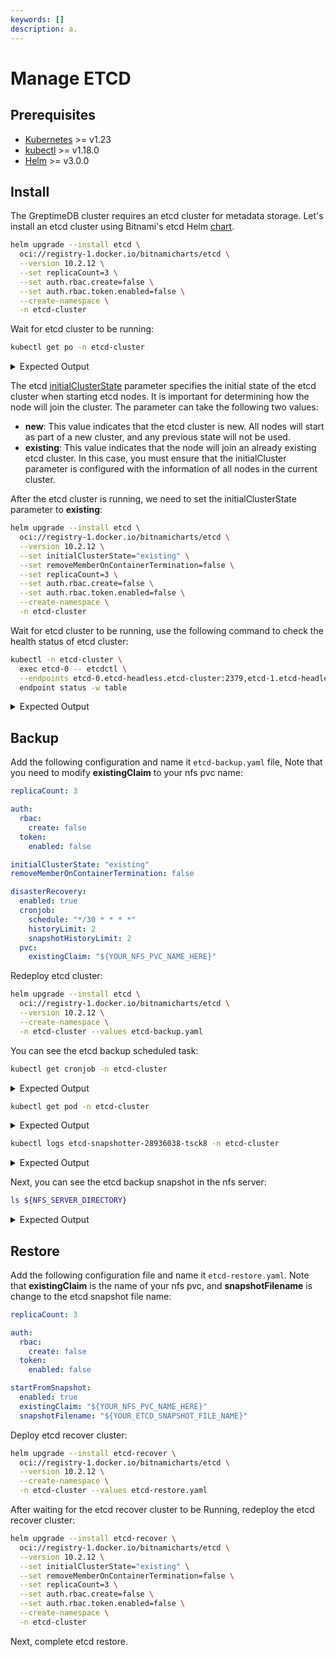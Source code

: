 ```yaml
---
keywords: []
description: a.
---
```


# Manage ETCD

## Prerequisites

- [Kubernetes](https://kubernetes.io/docs/setup/) >= v1.23
- [kubectl](https://kubernetes.io/docs/tasks/tools/install-kubectl/) >= v1.18.0
- [Helm](https://helm.sh/docs/intro/install/) >= v3.0.0

## Install

The GreptimeDB cluster requires an etcd cluster for metadata storage. Let's install an etcd cluster using Bitnami's etcd Helm [chart](https://github.com/bitnami/charts/tree/main/bitnami/etcd).

```bash
helm upgrade --install etcd \
  oci://registry-1.docker.io/bitnamicharts/etcd \
  --version 10.2.12 \
  --set replicaCount=3 \
  --set auth.rbac.create=false \
  --set auth.rbac.token.enabled=false \
  --create-namespace \
  -n etcd-cluster
```

Wait for etcd cluster to be running:

```bash
kubectl get po -n etcd-cluster
```

<details>
  <summary>Expected Output</summary>
```bash
NAME     READY   STATUS    RESTARTS   AGE
etcd-0   1/1     Running   0          64s
etcd-1   1/1     Running   0          65s
etcd-2   1/1     Running   0          72s
```
</details>

The etcd [initialClusterState](https://etcd.io/docs/v3.5/op-guide/configuration/) parameter specifies the initial state of the etcd cluster when starting etcd nodes. It is important for determining how the node will join the cluster. The parameter can take the following two values:

- **new**: This value indicates that the etcd cluster is new. All nodes will start as part of a new cluster, and any previous state will not be used.
- **existing**: This value indicates that the node will join an already existing etcd cluster. In this case, you must ensure that the initialCluster parameter is configured with the information of all nodes in the current cluster.

After the etcd cluster is running, we need to set the initialClusterState parameter to **existing**:

```bash
helm upgrade --install etcd \
  oci://registry-1.docker.io/bitnamicharts/etcd \
  --version 10.2.12 \
  --set initialClusterState="existing" \
  --set removeMemberOnContainerTermination=false \
  --set replicaCount=3 \
  --set auth.rbac.create=false \
  --set auth.rbac.token.enabled=false \
  --create-namespace \
  -n etcd-cluster
```

Wait for etcd cluster to be running, use the following command to check the health status of etcd cluster:

```bash
kubectl -n etcd-cluster \
  exec etcd-0 -- etcdctl \
  --endpoints etcd-0.etcd-headless.etcd-cluster:2379,etcd-1.etcd-headless.etcd-cluster:2379,etcd-2.etcd-headless.etcd-cluster:2379 \
  endpoint status -w table
```

<details>
  <summary>Expected Output</summary>
```bash
+----------------------------------------+------------------+---------+---------+-----------+------------+-----------+------------+--------------------+--------+
|                ENDPOINT                |        ID        | VERSION | DB SIZE | IS LEADER | IS LEARNER | RAFT TERM | RAFT INDEX | RAFT APPLIED INDEX | ERRORS |
+----------------------------------------+------------------+---------+---------+-----------+------------+-----------+------------+--------------------+--------+
| etcd-0.etcd-headless.etcd-cluster:2379 | 680910587385ae31 |  3.5.15 |   20 kB |     false |      false |         4 |      73991 |              73991 |        |
| etcd-1.etcd-headless.etcd-cluster:2379 | d6980d56f5e3d817 |  3.5.15 |   20 kB |     false |      false |         4 |      73991 |              73991 |        |
| etcd-2.etcd-headless.etcd-cluster:2379 | 12664fc67659db0a |  3.5.15 |   20 kB |      true |      false |         4 |      73991 |              73991 |        |
+----------------------------------------+------------------+---------+---------+-----------+------------+-----------+------------+--------------------+--------+
```
</details>

## Backup

Add the following configuration and name it `etcd-backup.yaml` file, Note that you need to modify **existingClaim** to your nfs pvc name:

```yaml
replicaCount: 3

auth:
  rbac:
    create: false
  token:
    enabled: false

initialClusterState: "existing"
removeMemberOnContainerTermination: false

disasterRecovery:
  enabled: true
  cronjob:
    schedule: "*/30 * * * *"
    historyLimit: 2
    snapshotHistoryLimit: 2
  pvc:
    existingClaim: "${YOUR_NFS_PVC_NAME_HERE}"
```

Redeploy etcd cluster:

```bash
helm upgrade --install etcd \
  oci://registry-1.docker.io/bitnamicharts/etcd \
  --version 10.2.12 \
  --create-namespace \
  -n etcd-cluster --values etcd-backup.yaml
```

You can see the etcd backup scheduled task:

```bash
kubectl get cronjob -n etcd-cluster
```

<details>
  <summary>Expected Output</summary>
```bash
NAME               SCHEDULE      TIMEZONE   SUSPEND   ACTIVE   LAST SCHEDULE   AGE
etcd-snapshotter   */30 * * * *   <none>    False     0        <none>          36s
```
</details>

```bash
kubectl get pod -n etcd-cluster
```

<details>
  <summary>Expected Output</summary>
```bash
NAME                              READY   STATUS      RESTARTS   AGE
etcd-0                            1/1     Running     0          35m
etcd-1                            1/1     Running     0          36m
etcd-2                            0/1     Running     0          6m28s
etcd-snapshotter-28936038-tsck8   0/1     Completed   0          4m49s
```
</details>

```bash
kubectl logs etcd-snapshotter-28936038-tsck8 -n etcd-cluster
```

<details>
  <summary>Expected Output</summary>
```log
etcd-0.etcd-headless.etcd-cluster.svc.cluster.local:2379 is healthy: successfully committed proposal: took = 2.698457ms
etcd 11:18:07.47 INFO  ==> Snapshotting the keyspace
{"level":"info","ts":"2025-01-06T11:18:07.579095Z","caller":"snapshot/v3_snapshot.go:65","msg":"created temporary db file","path":"/snapshots/db-2025-01-06_11-18.part"}
{"level":"info","ts":"2025-01-06T11:18:07.580335Z","logger":"client","caller":"v3@v3.5.15/maintenance.go:212","msg":"opened snapshot stream; downloading"}
{"level":"info","ts":"2025-01-06T11:18:07.580359Z","caller":"snapshot/v3_snapshot.go:73","msg":"fetching snapshot","endpoint":"etcd-0.etcd-headless.etcd-cluster.svc.cluster.local:2379"}
{"level":"info","ts":"2025-01-06T11:18:07.582124Z","logger":"client","caller":"v3@v3.5.15/maintenance.go:220","msg":"completed snapshot read; closing"}
{"level":"info","ts":"2025-01-06T11:18:07.582688Z","caller":"snapshot/v3_snapshot.go:88","msg":"fetched snapshot","endpoint":"etcd-0.etcd-headless.etcd-cluster.svc.cluster.local:2379","size":"20 kB","took":"now"}
{"level":"info","ts":"2025-01-06T11:18:07.583008Z","caller":"snapshot/v3_snapshot.go:97","msg":"saved","path":"/snapshots/db-2025-01-06_11-18"}
Snapshot saved at /snapshots/db-2025-01-06_11-18
```
</details>

Next, you can see the etcd backup snapshot in the nfs server:

```bash
ls ${NFS_SERVER_DIRECTORY}
```

<details>
  <summary>Expected Output</summary>
```bash
db-2025-01-06_11-18  db-2025-01-06_11-20  db-2025-01-06_11-22
```
</details>

## Restore

Add the following configuration file and name it `etcd-restore.yaml`. Note that **existingClaim** is the name of your nfs pvc, and **snapshotFilename** is change to the etcd snapshot file name:

```yaml
replicaCount: 3

auth:
  rbac:
    create: false
  token:
    enabled: false

startFromSnapshot:
  enabled: true
  existingClaim: "${YOUR_NFS_PVC_NAME_HERE}"
  snapshotFilename: "${YOUR_ETCD_SNAPSHOT_FILE_NAME}"
```

Deploy etcd recover cluster:

```bash
helm upgrade --install etcd-recover \
  oci://registry-1.docker.io/bitnamicharts/etcd \
  --version 10.2.12 \
  --create-namespace \
  -n etcd-cluster --values etcd-restore.yaml
```

After waiting for the etcd recover cluster to be Running, redeploy the etcd recover cluster:

```bash
helm upgrade --install etcd-recover \
  oci://registry-1.docker.io/bitnamicharts/etcd \
  --version 10.2.12 \
  --set initialClusterState="existing" \
  --set removeMemberOnContainerTermination=false \
  --set replicaCount=3 \
  --set auth.rbac.create=false \
  --set auth.rbac.token.enabled=false \
  --create-namespace \
  -n etcd-cluster
```

Next, complete etcd restore.
